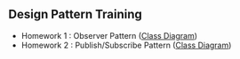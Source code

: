 ## Design Pattern Training

- Homework 1 : Observer Pattern ([Class Diagram](./docs/ObserverPatternClass.png))
- Homework 2 : Publish/Subscribe Pattern ([Class Diagram](./docs/PubSubPatternClass.png))